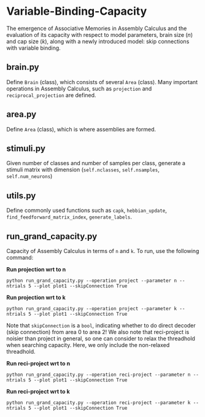 # Variable-Binding-Capacity
The emergence of Associative Memories in Assembly Calculus and the evaluation of its capacity with respect to model parameters, brain size ($n$) and cap size ($k$), along with a newly introduced model: skip connections with variable binding.

brain.py 
---
Define `Brain` (class), which consists of several `Area` (class). 
Many important operations in Assembly Calculus, such as `projection` and `reciprocal_projection` are defined.

area.py
---
Define `Area` (class), which is where assemblies are formed.

stimuli.py
---
Given number of classes and number of samples per class, generate a stimuli matrix with dimension (`self.nclasses`, `self.nsamples`, `self.num_neurons`)

utils.py
---
Define commonly used functions such as `capk`, `hebbian_update`, `find_feedforward_matrix_index`, `generate_labels`.

run_grand_capacity.py
---
Capacity of Assembly Calculus in terms of `n` and `k`.
To run, use the following command:

**Run projection wrt to n**
```
python run_grand_capacity.py --operation project --parameter n --ntrials 5 --plot plot1 --skipConnection True
```

**Run projection wrt to k**
```
python run_grand_capacity.py --operation project --parameter k --ntrials 5 --plot plot1 --skipConnection True
```

Note that `skipConnection` is a `bool`, indicating whether to do direct decoder (skip connection) from area 0 to area 2!
We also note that reci-project is noisier than project in general, so one can consider to relax the threadhold when searching capacity. Here, we only include the non-relaxed threadhold.

**Run reci-project wrt to n**
```
python run_grand_capacity.py --operation reci-project --parameter n --ntrials 5 --plot plot1 --skipConnection True
```

**Run reci-project wrt to k**
```
python run_grand_capacity.py --operation reci-project --parameter k --ntrials 5 --plot plot1 --skipConnection True
```

